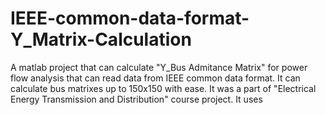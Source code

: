 # IEEE-common-data-format-Y_Matrix-Calculation
A matlab project that can calculate "Y_Bus Admitance Matrix"  for power flow analysis that can read data from IEEE common data format. It can calculate bus matrixes up to 150x150 with ease. It was a part of "Electrical Energy Transmission and Distribution" course project. It uses   
